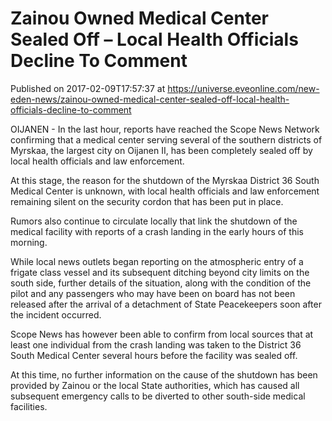# Zainou Owned Medical Center Sealed Off – Local Health Officials Decline To Comment
Published on 2017-02-09T17:57:37 at https://universe.eveonline.com/new-eden-news/zainou-owned-medical-center-sealed-off-local-health-officials-decline-to-comment

OIJANEN - In the last hour, reports have reached the Scope News Network confirming that a medical center serving several of the southern districts of Myrskaa, the largest city on Oijanen II, has been completely sealed off by local health officials and law enforcement.

At this stage, the reason for the shutdown of the Myrskaa District 36 South Medical Center is unknown, with local health officials and law enforcement remaining silent on the security cordon that has been put in place.

Rumors also continue to circulate locally that link the shutdown of the medical facility with reports of a crash landing in the early hours of this morning.

While local news outlets began reporting on the atmospheric entry of a frigate class vessel and its subsequent ditching beyond city limits on the south side, further details of the situation, along with the condition of the pilot and any passengers who may have been on board has not been released after the arrival of a detachment of State Peacekeepers soon after the incident occurred.

Scope News has however been able to confirm from local sources that at least one individual from the crash landing was taken to the District 36 South Medical Center several hours before the facility was sealed off.

At this time, no further information on the cause of the shutdown has been provided by Zainou or the local State authorities, which has caused all subsequent emergency calls to be diverted to other south-side medical facilities.

